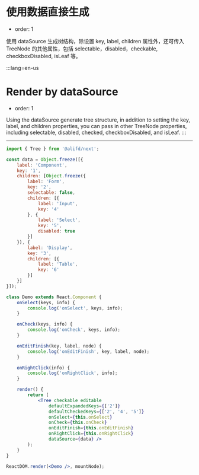 # 使用数据直接生成

- order: 1

使用 dataSource 生成树结构，除设置 key, label, children 属性外，还可传入 TreeNode 的其他属性，包括 selectable，disabled，checkable, checkboxDisabled, isLeaf 等。

:::lang=en-us
# Render by dataSource

- order: 1

Using the dataSource generate tree structure, in addition to setting the key, label, and children properties, you can pass in other TreeNode properties, including selectable, disabled, checked, checkboxDisabled, and isLeaf.
:::

---

````jsx
import { Tree } from '@alifd/next';

const data = Object.freeze([{
    label: 'Component',
    key: '1',
    children: [Object.freeze({
        label: 'Form',
        key: '2',
        selectable: false,
        children: [{
            label: 'Input',
            key: '4'
        }, {
            label: 'Select',
            key: '5',
            disabled: true
        }]
    }), {
        label: 'Display',
        key: '3',
        children: [{
            label: 'Table',
            key: '6'
        }]
    }]
}]);

class Demo extends React.Component {
    onSelect(keys, info) {
        console.log('onSelect', keys, info);
    }

    onCheck(keys, info) {
        console.log('onCheck', keys, info);
    }

    onEditFinish(key, label, node) {
        console.log('onEditFinish', key, label, node);
    }

    onRightClick(info) {
        console.log('onRightClick', info);
    }

    render() {
        return (
            <Tree checkable editable
                defaultExpandedKeys={['2']}
                defaultCheckedKeys={['2', '4', '5']}
                onSelect={this.onSelect}
                onCheck={this.onCheck}
                onEditFinish={this.onEditFinish}
                onRightClick={this.onRightClick}
                dataSource={data} />
        );
    }
}

ReactDOM.render(<Demo />, mountNode);
````
